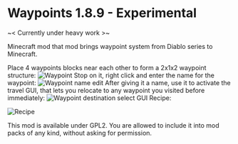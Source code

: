 Waypoints 1.8.9 - Experimental
=========
~< Currently under heavy work >~

Minecraft mod that mod brings waypoint system from Diablo series to Minecraft.

Place 4 waypoints blocks near each other to form a 2x1x2 waypoint structure:
![Waypoint](http://178.62.56.100/waypoints/preview1.png)
Stop on it, right click and enter the name for the waypoint:
![Waypoint name edit](http://178.62.56.100/waypoints/preview2.png)
After giving it a name, use it to activate the travel GUI, that lets you relocate to any waypoint you visited before immediately:
![Waypoint destination select GUI](http://178.62.56.100/waypoints/preview3.png)
Recipe:

![Recipe](http://178.62.56.100/waypoints/recipe.png)

This mod is available under GPL2.
You are allowed to include it into mod packs of any kind, without asking for permission.